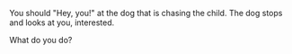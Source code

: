You should "Hey, you!" at the dog that is chasing the child. The dog stops and looks at you, interested.

What do you do?
